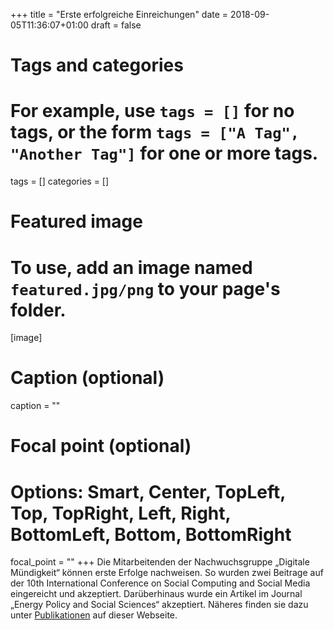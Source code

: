 +++
title = "Erste erfolgreiche Einreichungen"
date = 2018-09-05T11:36:07+01:00
draft = false

# Tags and categories
# For example, use `tags = []` for no tags, or the form `tags = ["A Tag", "Another Tag"]` for one or more tags.
tags = []
categories = []

# Featured image
# To use, add an image named `featured.jpg/png` to your page's folder. 
[image]
  # Caption (optional)
  caption = ""

  # Focal point (optional)
  # Options: Smart, Center, TopLeft, Top, TopRight, Left, Right, BottomLeft, Bottom, BottomRight
  focal_point = ""
+++
Die Mitarbeitenden der Nachwuchsgruppe „Digitale Mündigkeit“ können erste Erfolge nachweisen. So wurden zwei Beitrage auf der 10th International Conference on Social Computing and Social Media eingereicht und akzeptiert. Darüberhinaus wurde ein Artikel im Journal „Energy Policy and Social Sciences“ akzeptiert. Näheres finden sie dazu unter [Publikationen](/publication) auf dieser Webseite.
